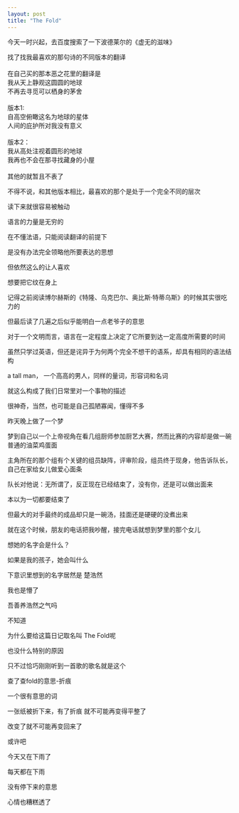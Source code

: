 ```yaml
---
layout: post
title: "The Fold"
---
```



今天一时兴起，去百度搜索了一下波德莱尔的《虚无的滋味》

找了找我最喜欢的那句诗的不同版本的翻译  
<br>
在自己买的那本恶之花里的翻译是  
我从天上静观这圆圆的地球  
不再去寻觅可以栖身的茅舍  
<br>
版本1:  
自高空俯瞰这名为地球的星体  
人间的庇护所对我没有意义  
<br>
版本2：  
我从高处注视着圆形的地球  
我再也不会在那寻找藏身的小屋  
<br>
其他的就暂且不表了

不得不说，和其他版本相比，最喜欢的那个是处于一个完全不同的层次

读下来就很容易被触动

语言的力量是无穷的

在不懂法语，只能阅读翻译的前提下

是没有办法完全领略他所要表达的思想

但依然这么的让人喜欢

想要把它纹在身上

记得之前阅读博尔赫斯的《特隆、乌克巴尔、奥比斯·特蒂乌斯》的时候其实很吃力的

但最后读了几遍之后似乎能明白一点老爷子的意思

对于一个文明而言，语言在一定程度上决定了它所要到达一定高度所需要的时间

虽然只学过英语，但还是诧异于为何两个完全不想干的语系，却具有相同的语法结构

a tall man， 一个高高的男人，同样的量词，形容词和名词

就这么构成了我们日常里对一个事物的描述

很神奇，当然，也可能是自己孤陋寡闻，懂得不多

昨天晚上做了一个梦

梦到自己以一个上帝视角在看几组厨师参加厨艺大赛，然而比赛的内容却是做一碗普通的油菜鸡蛋面

主角所在的那个组有个关键的组员缺阵，评审阶段，组员终于现身，他告诉队长，自己在家给女儿做爱心面条

队长对他说：无所谓了，反正现在已经结束了，没有你，还是可以做出面来

本以为一切都要结束了

但最大的对手最终的成品却只是一碗汤，挂面还是硬硬的没煮出来

就在这个时候，朋友的电话把我吵醒，接完电话就想到梦里的那个女儿

想她的名字会是什么？

如果是我的孩子，她会叫什么

下意识里想到的名字居然是 楚浩然

我也是懵了

吾善养浩然之气吗

不知道

为什么要给这篇日记取名叫 The Fold呢

也没什么特别的原因

只不过恰巧刚刚听到一首歌的歌名就是这个

查了查fold的意思-折痕

一个很有意思的词

一张纸被折下来，有了折痕 就不可能再变得平整了

改变了就不可能再变回来了

或许吧

今天又在下雨了

每天都在下雨

没有停下来的意思

心情也糟糕透了
